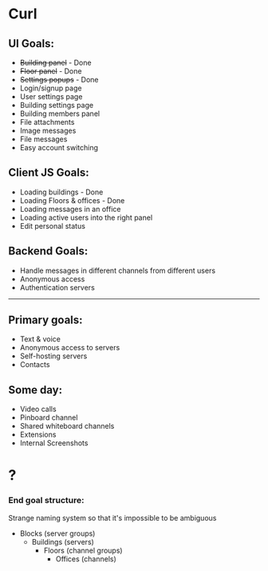 # Curl

## UI Goals:

* ~~Building panel~~ - Done
* ~~Floor panel~~ - Done
* ~~Settings popups~~ - Done
* Login/signup page
* User settings page
* Building settings page
* Building members panel
* File attachments
* Image messages
* File messages
* Easy account switching

## Client JS Goals:
* Loading buildings - Done
* Loading Floors & offices - Done
* Loading messages in an office
* Loading active users into the right panel
* Edit personal status

## Backend Goals:

* Handle messages in different channels from different users
* Anonymous access
* Authentication servers

--- 
## Primary goals:
* Text & voice 
* Anonymous access to servers
* Self-hosting servers
* Contacts

## Some day:
* Video calls
* Pinboard channel
* Shared whiteboard channels
* Extensions
* Internal Screenshots

# ?
### End goal structure:

Strange naming system so that it's impossible to be ambiguous
* Blocks (server groups)
  * Buildings (servers)
    * Floors (channel groups)
      * Offices (channels)
